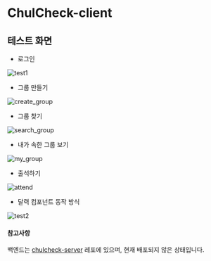 # ChulCheck-client

## 테스트 화면

- 로그인

![test1](https://user-images.githubusercontent.com/56826914/205581454-a0434528-f994-4c5c-9dea-d5db54f5f2d5.gif)

- 그룹 만들기

![create_group](https://user-images.githubusercontent.com/56826914/205581110-77107c3d-4f2e-46ce-a51c-48d028ee263b.gif)

- 그룹 찾기

![search_group](https://user-images.githubusercontent.com/56826914/205581115-a1472fb7-6c47-4d06-9ee6-cf751f780c1a.gif)

- 내가 속한 그룹 보기

![my_group](https://user-images.githubusercontent.com/56826914/205581113-3c748aca-14d7-451a-a4b4-2ddbf6458052.gif)

- 출석하기

![attend](https://user-images.githubusercontent.com/56826914/205581104-18dc6dbd-fd3c-424e-91f3-11a25c8f341d.gif)

- 달력 컴포넌트 동작 방식

![test2](https://user-images.githubusercontent.com/56826914/201527007-ca7a90d0-12c2-49d5-85c5-d943029fafd5.gif)

#### 참고사항

백엔드는 [chulcheck-server](https://github.com/mrbartrns/chulcheck-server) 레포에 있으며, 현재 배포되지 않은 상태입니다.
